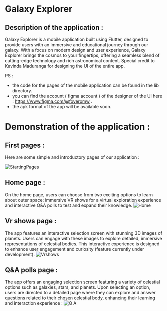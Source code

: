# Galaxy Explorer
## Description of the application : 
Galaxy Explorer is a mobile application built using Flutter, designed to provide users with an immersive and educational journey through our galaxy. With a focus on modern design and user experience, Galaxy Explorer brings the cosmos to your fingertips, offering a seamless blend of cutting-edge technology and rich astronomical content.
Special credit to Kavinda Maduranga for designing the UI of the entire app.

PS : 
- the code for the pages of the mobile application can be found in the lib directory.
- you can find the account ( figma account ) of the designer of the UI here : https://www.figma.com/@foveromw .
- the apk format of the app will be available soon.

# Demonstration of the application :
## First pages : 
Here are some simple and introductory pages of our application :

![StartingPages](https://github.com/user-attachments/assets/54c56419-3d2f-4f4b-b419-fc9435a5313a)

## Home page : 
On the home page, users can choose from two exciting options to learn about outer space: immersive VR shows for a virtual exploration experience and interactive Q&A polls to test and expand their knowledge.
![Home](https://github.com/user-attachments/assets/73d69174-6936-4eef-ad07-7fa5f1149b1d)
## Vr shows page :
The app features an interactive selection screen with stunning 3D images of planets. Users can engage with these images to explore detailed, immersive representations of celestial bodies. This interactive experience is designed to enhance user engagement and curiosity (feature currently under development).
![Vrshows](https://github.com/user-attachments/assets/2a2e5d5a-eb40-4599-92a6-377f32aa2e98)
## Q&A polls page :
The app offers an engaging selection screen featuring a variety of celestial options such as galaxies, stars, and planets. Upon selecting an option, users are directed to a detailed page where they can explore and answer questions related to their chosen celestial body, enhancing their learning and interaction experience :
![Q A](https://github.com/user-attachments/assets/8065661b-ebfe-4f65-ad77-f7e8735468b1)


